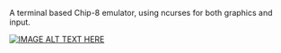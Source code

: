 A terminal based Chip-8 emulator, using ncurses for both graphics and input.

[![IMAGE ALT TEXT HERE](https://img.youtube.com/vi/YRdiRau2WmY/0.jpg)](https://www.youtube.com/watch?v=YRdiRau2WmY)
